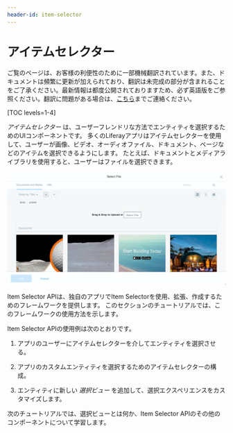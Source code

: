 ```yaml
---
header-id: item-selector
---
```


# アイテムセレクター

<p class="alert alert-info"><span class="wysiwyg-color-blue120">ご覧のページは、お客様の利便性のために一部機械翻訳されています。また、ドキュメントは頻繁に更新が加えられており、翻訳は未完成の部分が含まれることをご了承ください。最新情報は都度公開されておりますため、必ず英語版をご参照ください。翻訳に問題がある場合は、<a href="mailto:support-content-jp@liferay.com">こちら</a>までご連絡ください。</span></p>

[TOC levels=1-4]

*アイテムセレクター* は、ユーザーフレンドリな方法でエンティティを選択するためのUIコンポーネントです。 多くのLiferayアプリはアイテムセレクターを使用して、ユーザーが画像、ビデオ、オーディオファイル、ドキュメント、ページなどのアイテムを選択できるようにします。 たとえば、ドキュメントとメディアライブラリを使用すると、ユーザーはファイルを選択できます。

![図1：アイテムセレクターにより、ユーザーはさまざまな種類のエンティティを参照して選択できます。](../../../images/item-selector-dialog-02.png)

Item Selector APIは、独自のアプリでItem Selectorを使用、拡張、作成するためのフレームワークを提供します。 このセクションのチュートリアルでは、このフレームワークの使用方法を示します。

Item Selector APIの使用例は次のとおりです。

1.  アプリのユーザーにアイテムセレクターを介してエンティティを選択させる。

2.  アプリのカスタムエンティティを選択するためのアイテムセレクターの構成。

3.  エンティティに新しい *選択ビュー* を追加して、選択エクスペリエンスをカスタマイズします。

次のチュートリアルでは、選択ビューとは何か、Item Selector APIのその他のコンポーネントについて学習します。

